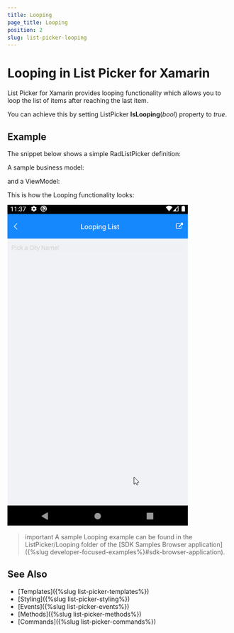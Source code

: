 ```yaml
---
title: Looping
page_title: Looping
position: 2
slug: list-picker-looping
---
```


# Looping in List Picker for Xamarin

List Picker for Xamarin provides looping functionality which allows you to loop the list of items after reaching the last item.

You can achieve this by setting ListPicker **IsLooping**(*bool*) property to *true*.

## Example

The snippet below shows a simple RadListPicker definition:

<snippet id='listpicker-features-looping' />

A sample business model:

<snippet id='listpicker-features-businessmodel' />

and a ViewModel:

<snippet id='listpicker-features-viewmodel' />

This is how the Looping functionality looks:

![List Picker Looping](images/looping_gif.gif)

>important A sample Looping example can be found in the ListPicker/Looping folder of the [SDK Samples Browser application]({%slug developer-focused-examples%}#sdk-browser-application).

## See Also

- [Templates]({%slug list-picker-templates%})
- [Styling]({%slug list-picker-styling%})
- [Events]({%slug list-picker-events%})
- [Methods]({%slug list-picker-methods%})
- [Commands]({%slug list-picker-commands%})
